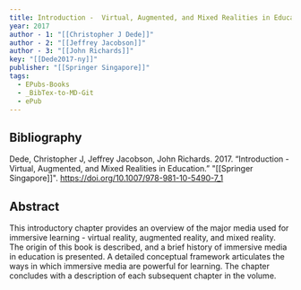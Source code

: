 ```yaml
---
title: Introduction -  Virtual, Augmented, and Mixed Realities in Education
year: 2017
author - 1: "[[Christopher J Dede]]"
author - 2: "[[Jeffrey Jacobson]]"
author - 3: "[[John Richards]]"
key: "[[Dede2017-ny]]"
publisher: "[[Springer Singapore]]"
tags:
  - EPubs-Books
  - _BibTex-to-MD-Git
  - ePub
---
```


## Bibliography
Dede, Christopher J, Jeffrey Jacobson, John Richards. 2017. “Introduction -  Virtual, Augmented, and Mixed Realities in Education.” "[[Springer Singapore]]". https://doi.org/10.1007/978-981-10-5490-7_1

## Abstract
This introductory chapter provides an overview of the major media used for immersive learning -  virtual reality, augmented reality, and mixed reality. The origin of this book is described, and a brief history of immersive media in education is presented. A detailed conceptual framework articulates the ways in which immersive media are powerful for learning. The chapter concludes with a description of each subsequent chapter in the volume.